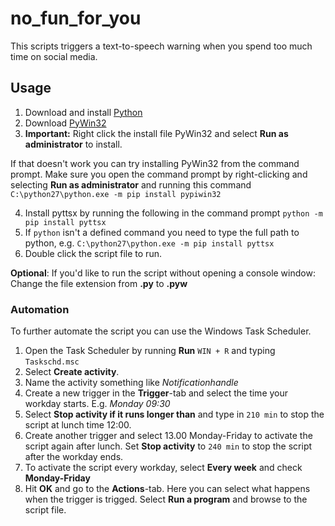 # no_fun_for_you

This scripts triggers a text-to-speech warning when you spend too much time on social media.

## Usage

1. Download and install [Python](https://www.python.org/ftp/python/2.7.10/python-2.7.10.msi)
2. Download [PyWin32](https://sourceforge.net/projects/pywin32/files/pywin32/Build%20220/pywin32-220.win32-py2.7.exe/download)
3. __Important:__ Right click the install file PyWin32 and select __Run as administrator__ to install.

If that doesn't work you can try ​installing PyWin32 from the command prompt. Make sure you open the command prompt by right-clicking and selecting __Run as administrator__ and running this command `C:\python27\python.exe -m pip install pypiwin32`

4. Install pyttsx by running the following in the command prompt `python -m pip install pyttsx`
5. If `python` isn't a defined command you need to type the full path to python, e.g. `C:\python27\python.exe -m pip install pyttsx`
6. Double click the script file to run.

__Optional__: If you'd like to run the script without opening a console window: Change the file extension from __.py__ to __.pyw__

### Automation

To further automate the script you can use the Windows Task Scheduler.

1. Open the Task Scheduler by running __Run__ `WIN + R` and typing `Taskschd.msc`
2. Select __Create activity__.
3. Name the activity something like *Notificationhandle*
4. Create a new trigger in the __Trigger__-tab and select the time your workday starts. E.g. *Monday 09:30*
5. Select __Stop activity if it runs longer than__ and type in `210 min` to stop the script at lunch time 12:00.
6. Create another trigger and select 13.00 Monday-Friday to activate the script again after lunch. Set __Stop activity__ to `240 min` to stop the script after the workday ends.
7. To activate the script every workday, select __Every week__ and check __Monday-Friday__
8. Hit __OK__ and go to the __Actions__-tab. Here you can select what happens when the trigger is trigged. Select __Run a program__ and browse to the script file.